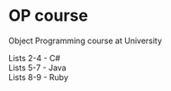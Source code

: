 # OP course
Object Programming course at University

Lists 2-4 - C#  
Lists 5-7 - Java  
Lists 8-9 - Ruby  
